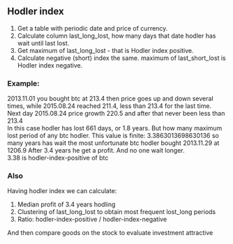 ## Hodler index
1. Get a table with periodic date and price of currency.   
2. Calculate column last_long_lost, how many days that date hodler has wait until last lost.   
3. Get maximum of last_long_lost - that is Hodler index positive.   
4. Calculate negative (short) index the same. maximum of last_short_lost is Hodler index negative.   
   
### Example: 
2013.11.01 you bought btc at 213.4 then price goes up and down several times, while 2015.08.24 reached 211.4, less than 213.4 for the last time.   
Next day 2015.08.24 price growth 220.5 and after that never been less than 213.4   
In this case hodler has lost 661 days, or 1.8 years. But how many maximum lost period of any btc hodler. This value is finite: 3.3863013698630136 so many years has wait the most unfortunate btc hodler bought 2013.11.29 at 1206.9 After 3.4 years he get a profit. And no one wait longer.   
3.38 is hodler-index-positive of btc

### Also
Having hodler index we can calculate:
1. Median profit of 3.4 years hodling
2. Clustering of last_long_lost to obtain most frequent lost_long periods
3. Ratio: hodler-index-positive / hodler-index-negative   
   
And then compare goods on the stock to evaluate investment attractive
